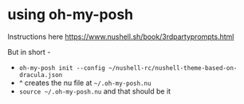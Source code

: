 # using oh-my-posh

Instructions here https://www.nushell.sh/book/3rdpartyprompts.html

But in short -
* `oh-my-posh init --config ~/nushell-rc/nushell-theme-based-on-dracula.json`
* ^ creates the nu file at `~/.oh-my-posh.nu`
* `source ~/.oh-my-posh.nu` and that should be it

